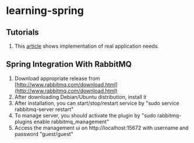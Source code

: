 learning-spring
===============

Tutorials
---------
1. This [article](http://vrtoonjava.wordpress.com/2013/03/03/spring-integration-developing-application-from-the-scratch-part-1-2/) shows implementation of real application needs.

Spring Integration With RabbitMQ
--------------------------------

1. Download appropriate release from [http://www.rabbitmq.com/download.html](http://www.rabbitmq.com/download.html)
2. After downloading Debian/Ubuntu distribution, install it
3. After installation, you can start/stop/restart service by "sudo service rabbitmq-server restart"
4. To manage server, you should activate the plugin by "sudo rabbitmq-plugins enable rabbitmq_management"
5. Access the management ui on http://localhost:15672 with username and password "guest/guest"
